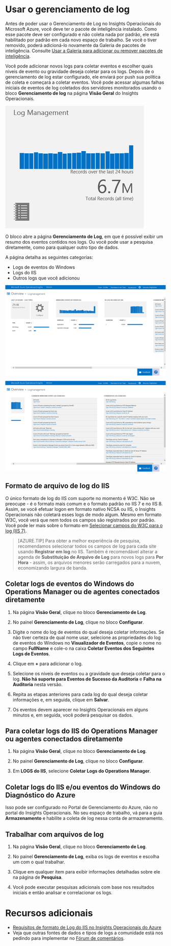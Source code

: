 ﻿<properties 
   pageTitle="Como usar o gerenciamento de Log" 
   description="Com o gerenciamento de log no Insights Operacionais do Microsoft Azure, você pode exibir eventos de log coletados dos servidores monitorados" 
   services="operational-insights" 
   documentationCenter="" 
   authors="bandersmsft" 
   manager="jwhit" 
   editor=""/>

<tags
   ms.service="operational-insights"
   ms.devlang="na"
   ms.topic="article"
   ms.tgt_pltfrm="na"
   ms.workload="operational-insights" 
   ms.date="03/20/2015"
   ms.author="banders"/>

# Usar o gerenciamento de log 

Antes de poder usar o Gerenciamento de Log no Insights Operacionais do Microsoft Azure, você deve ter o pacote de inteligência instalado. Como esse pacote deve ser configurado e não coleta nada por padrão, ele está habilitado por padrão em cada novo espaço de trabalho. Se você o tiver removido, poderá adicioná-lo novamente da Galeria de pacotes de inteligência. Consulte [Usar a Galeria para adicionar ou remover pacotes de inteligência](operational-insights-add-intelligence-packs.md). 

Você pode adicionar novos logs para coletar eventos e escolher quais níveis de evento ou gravidade deseja coletar para os logs.
Depois de o gerenciamento de log estar configurado, ele enviará por push sua política de coleta e começará a coletar eventos.
Você pode acessar algumas falhas iniciais de eventos de log coletados dos servidores monitorados usando o bloco **Gerenciamento de log** na página **Visão Geral** do Insights Operacionais. 

![imagem do bloco Gerenciamento de Log](./media/operational-insights-log-collection/overview-log-mgt.png)

O bloco abre a página **Gerenciamento de Log**, em que é possível exibir um resumo dos eventos contidos nos logs.
Ou você pode usar a pesquisa diretamente, como para qualquer outro tipo de dados.


A página detalha as seguintes categorias:

- Logs de eventos do Windows
- Logs do IIS
- Outros logs que você adicionou

![imagem do painel Gerenciamento de Log](./media/operational-insights-log-collection/gallery-logmgt-01.png)

![imagem do painel Gerenciamento de Log](./media/operational-insights-log-collection/gallery-logmgt-02.png)

## Formato de arquivo de log do IIS

O único formato de log do IIS com suporte no momento é W3C. Não se preocupe - é o formato mais comum e o formato padrão no IIS 7 e no IIS 8. Assim, se você efetuar logon em formato nativo NCSA ou IIS, o Insights Operacionais não coletará esses logs de modo algum. Mesmo em formato W3C, você verá que nem todos os campos são registrados por padrão. Você pode ler mais sobre o formato em [Selecionar campos do W3C para o log (IIS 7)](https://technet.microsoft.com/library/cc754702(v=WS.10).aspx). 


> [AZURE.TIP] Para obter a melhor experiência de pesquisa, recomendamos selecionar todos os campos de log para cada site usando **Registrar em log** no IIS. Também é recomendável alterar a agenda de **Substituição de Arquivo de Log** para novos logs para **Por Hora** - assim, os arquivos menores serão carregados para a nuvem, economizando largura de banda.


## Coletar logs de eventos do Windows do Operations Manager ou de agentes conectados diretamente

1. Na página **Visão Geral**, clique no bloco **Gerenciamento de Log**. 

2. No painel **Gerenciamento de Log**, clique no bloco **Configurar**.
 
3. Digite o nome do log de eventos do qual deseja coletar informações. Se não tiver certeza de qual nome usar, selecione as propriedades do log de eventos do Windows no **Visualizador de Eventos**, copie o nome no campo **FullName** e cole-o na caixa **Coletar Eventos dos Seguintes Logs de Eventos**.

4. Clique em **+** para adicionar o log.

5. Selecione os níveis de eventos ou a gravidade que deseja coletar para o log. **Não há suporte para Eventos de Sucesso da Auditoria** e **Falha na Auditoria** nesta versão.

6. Repita as etapas anteriores para cada log do qual deseja coletar informações e, em seguida, clique em **Salvar**.

7. Os eventos devem aparecer no Insights Operacionais em alguns minutos e, em seguida, você poderá pesquisar os dados. 



## Para coletar logs do IIS do Operations Manager ou agentes conectados diretamente

1. Na página **Visão Geral**, clique no bloco **Gerenciamento de Log**. 

2. No painel **Gerenciamento de Log**, clique no bloco **Configurar**.
 
3. Em **LOGS do IIS**, selecione **Coletar Logs do Operations Manager**.


## Coletar logs do IIS e/ou eventos do Windows do Diagnóstico do Azure
Isso pode ser configurado no Portal de Gerenciamento do Azure, não no portal do Insights Operacionais. No seu espaço de trabalho, vá para a guia **Armazenamento** e habilite a coleta de log nessa conta de armazenamento.


## Trabalhar com arquivos de log
 
1. Na página **Visão Geral**, clique no bloco **Gerenciamento de Log**.

2. No painel **Gerenciamento de Log**, exiba os logs de eventos e escolha um com o qual trabalhar.
  
3. Clique em qualquer item para exibir informações detalhadas sobre ele na página de **Pesquisa**.

4. Você pode executar pesquisas adicionais com base nos resultados iniciais e então analisar e correlacionar os logs.

 
# Recursos adicionais
- [Requisitos de formato de Log do IIS no Insights Operacionais do Azure](http://blogs.technet.com/b/momteam/archive/2014/09/19/iis-log-format-requirements-in-system-center-advisor.aspx)
- Veja que outras fontes de dados e tipos de logs a comunidade está nos pedindo para implementar no [Fórum de comentários](http://feedback.azure.com/forums/267889-azure-operational-insights/category/88086-log-management-and-log-collection-policy).

<!--HONumber=52-->